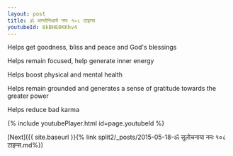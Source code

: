 ```yaml
---
layout: post
title: ॐ अम्भोनिधाये नमः १०८ टाइम्स
youtubeId: 8kBHE8KKhv4
---
```

 
 
Helps get goodness, bliss and peace and God's blessings
 
Helps remain focused, help generate inner energy 
 
Helps boost physical and mental health 
 
Helps remain grounded and generates a sense of gratitude towards the greater power 
 
Helps reduce bad karma
 
 
 
 


{% include youtubePlayer.html id=page.youtubeId %}
 
[Next]({{ site.baseurl }}{% link  split2/_posts/2015-05-18-ॐ सुलोचनाया नमः १०८ टाइम्स.md%})
 
